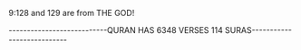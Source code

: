 9:128 and 129 are from THE GOD!

---------------------------QURAN HAS 6348 VERSES 114 SURAS---------------------------
